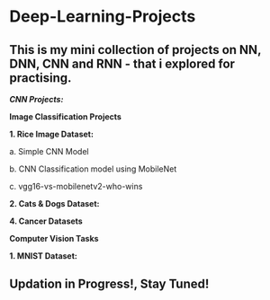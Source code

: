 # Deep-Learning-Projects

## This is my mini collection of projects on NN, DNN, CNN and RNN - that i explored for practising.


***CNN Projects:***

**Image Classification Projects**

**1. Rice Image Dataset:**

   a. Simple CNN Model 
   
   b. CNN Classification model using MobileNet	
   
   c. vgg16-vs-mobilenetv2-who-wins
   
**2. Cats & Dogs Dataset:**





**4. Cancer Datasets**





**Computer Vision Tasks**

**1. MNIST Dataset:**


## Updation in Progress!, Stay Tuned!
